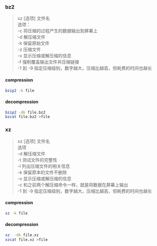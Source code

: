 

### bz2
>xz [选项] 文件名  
选项：  
-c       将压缩的过程产生的数据输出到屏幕上  
-d       解压缩文件  
-k       保留原始文件  
-z       压缩文件  
-v       显示压缩或解压缩的信息  
-f       强制覆盖输出文件并压缩链接  
-1 到 -9 指定压缩级别，数字越大，压缩比越高，但耗费的时间也越长  

#### compression
```bash
bzip2 -k file
```
#### decompression
```bash
bzip2 -dk file.bz2
bzcat file.bz2 >file
```


### xz
>xz [选项] 文件名  
选项  
-d       解压缩文件  
-t       测试文件的完整性  
-l       列出压缩文件的相关信息  
-k       保留原本的文件不删除  
-v       显示压缩或解压缩的信息  
-c       和之前两个解压缩命令一样，就是将数据在屏幕上输出  
-1 到 -9 指定压缩级别，数字越大，压缩比越高，但耗费的时间也越长  

#### compression
```bash
xz -k file
```
#### decompression
```bash
xz  -dk file.xz
xzcat file.xz >file
```
